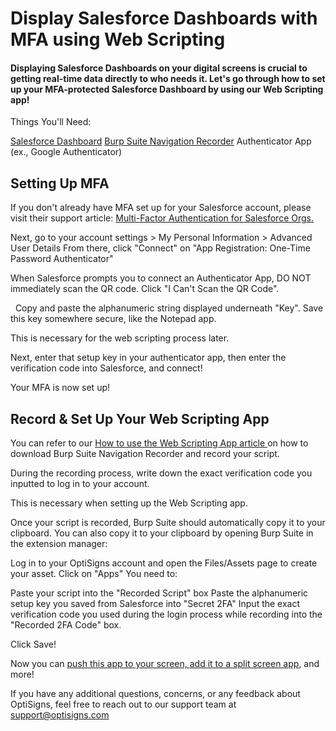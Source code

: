 # Display Salesforce Dashboards with MFA using Web Scripting

#### Displaying Salesforce Dashboards on your digital screens is crucial to getting real-time data directly to who needs it. Let's go through how to set up your MFA-protected Salesforce Dashboard by using our Web Scripting app!

Things You'll Need:

[Salesforce Dashboard](https://www.salesforce.com/)
[Burp Suite Navigation Recorder](https://chromewebstore.google.com/detail/burp-suite-navigation-rec/anpapjclbjicacakeoggghfldppbkepg)
Authenticator App (ex., Google Authenticator)



## Setting Up MFA





If you don't already have MFA set up for your Salesforce account, please visit their support article: [Multi-Factor Authentication for Salesforce Orgs.](https://help.salesforce.com/s/articleView?id=sf.security_overview_2fa.htm&type=5)




Next, go to your account settings > My Personal Information > Advanced User Details
From there, click "Connect" on "App Registration: One-Time Password Authenticator"

When Salesforce prompts you to connect an Authenticator App, DO NOT immediately scan the QR code.
Click "I Can't Scan the QR Code".

 
Copy and paste the alphanumeric string displayed underneath "Key". Save this key somewhere secure, like the Notepad app. 

This is necessary for the web scripting process later. 

Next, enter that setup key in your authenticator app, then enter the verification code into Salesforce, and connect!

Your MFA is now set up!


## Record & Set Up Your Web Scripting App




You can refer to our [How to use the Web Scripting App article ](https://support.optisigns.com/hc/en-us/articles/1500012522362)on how to download Burp Suite Navigation Recorder and record your script.



During the recording process, write down the exact verification code you inputted to log in to your account.

This is necessary when setting up the Web Scripting app. 

Once your script is recorded, Burp Suite should automatically copy it to your clipboard. You can also copy it to your clipboard by opening Burp Suite in the extension manager:

Log in to your OptiSigns account and open the Files/Assets page to create your asset. Click on "Apps" You need to:

Paste your script into the "Recorded Script" box
Paste the alphanumeric setup key you saved from Salesforce into "Secret 2FA"
Input the exact verification code you used during the login process while recording into the "Recorded 2FA Code" box.


Click Save!

Now you can [push this app to your screen, ](https://support.optisigns.com/hc/en-us/articles/18988049363859)[add it to a split screen app](https://support.optisigns.com/hc/en-us/articles/360026559573), and more!

If you have any additional questions, concerns, or any feedback about OptiSigns, feel free to reach out to our support team at support@optisigns.com